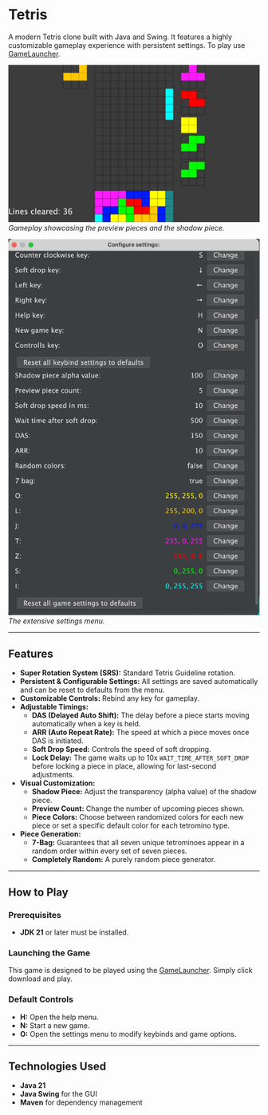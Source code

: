 # Tetris

A modern Tetris clone built with Java and Swing. It features a highly customizable gameplay experience with persistent settings.
To play use [GameLauncher](https://github.com/wolftxt/GameLauncher).

![Game Screenshot](screenshot.png)
_Gameplay showcasing the preview pieces and the shadow piece._

![Settings Screenshot](screenshotOptions.png)
_The extensive settings menu._

---

## Features

* **Super Rotation System (SRS):** Standard Tetris Guideline rotation.
* **Persistent & Configurable Settings:** All settings are saved automatically and can be reset to defaults from the menu.
* **Customizable Controls:** Rebind any key for gameplay.
* **Adjustable Timings:**
    * **DAS (Delayed Auto Shift):** The delay before a piece starts moving automatically when a key is held.
    * **ARR (Auto Repeat Rate):** The speed at which a piece moves once DAS is initiated.
    * **Soft Drop Speed:** Controls the speed of soft dropping.
    * **Lock Delay:** The game waits up to 10x `WAIT_TIME_AFTER_SOFT_DROP` before locking a piece in place, allowing for last-second adjustments.
* **Visual Customization:**
    * **Shadow Piece:** Adjust the transparency (alpha value) of the shadow piece.
    * **Preview Count:** Change the number of upcoming pieces shown.
    * **Piece Colors:** Choose between randomized colors for each new piece or set a specific default color for each tetromino type.
* **Piece Generation:**
    * **7-Bag:** Guarantees that all seven unique tetrominoes appear in a random order within every set of seven pieces.
    * **Completely Random:** A purely random piece generator.

---

## How to Play

### Prerequisites

* **JDK 21** or later must be installed.

### Launching the Game

This game is designed to be played using the [GameLauncher](https://github.com/wolftxt/GameLauncher). Simply click download and play.

### Default Controls

* **H:** Open the help menu.
* **N:** Start a new game.
* **O:** Open the settings menu to modify keybinds and game options.

---

## Technologies Used

* **Java 21**
* **Java Swing** for the GUI
* **Maven** for dependency management

